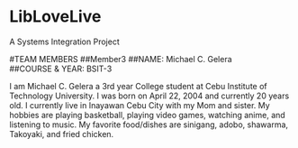 # LibLoveLive
A Systems Integration Project

#TEAM MEMBERS
##Member3
##NAME: Michael C. Gelera	
##COURSE & YEAR: BSIT-3 

I am Michael C. Gelera a 3rd year College student at Cebu Institute of Technology University. I was born on April 22, 2004 and currently 20 years old. I currently live in Inayawan Cebu City with my Mom and sister. My hobbies are playing basketball, playing video games, watching anime, and listening to music. My favorite food/dishes are sinigang, adobo, shawarma, Takoyaki, and fried chicken.